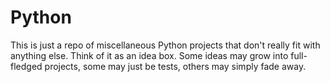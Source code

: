 # Python

This is just a repo of miscellaneous Python projects that don't really
fit with anything else.  Think of it as an idea box.  Some ideas may
grow into full-fledged projects, some may just be tests, others may
simply fade away.
